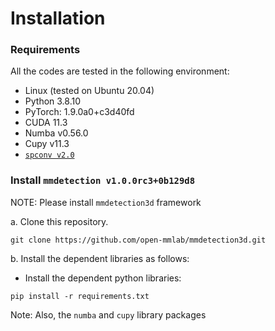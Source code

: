 # Installation

### Requirements
All the codes are tested in the following environment:
* Linux (tested on Ubuntu 20.04)
* Python 3.8.10
* PyTorch: 1.9.0a0+c3d40fd
* CUDA 11.3
* Numba v0.56.0
* Cupy v11.3 
* [`spconv v2.0`](https://github.com/traveller59/spconv) 

### Install `mmdetection v1.0.0rc3+0b129d8`

NOTE: Please install `mmdetection3d` framework

a. Clone this repository.
```shell
git clone https://github.com/open-mmlab/mmdetection3d.git
```

b. Install the dependent libraries as follows:

* Install the dependent python libraries:
```
pip install -r requirements.txt
```
Note: Also, the `numba` and `cupy` library packages

